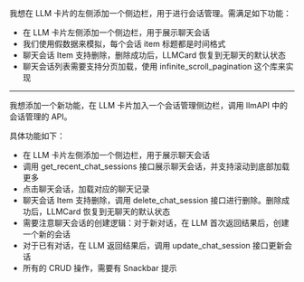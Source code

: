我想在 LLM 卡片的左侧添加一个侧边栏，用于进行会话管理。需满足如下功能：

- 在 LLM 卡片左侧添加一个侧边栏，用于展示聊天会话
- 我们使用假数据来模拟，每个会话 item 标题都是时间格式
- 聊天会话 Item 支持删除，删除成功后，LLMCard 恢复到无聊天的默认状态
- 聊天会话列表需要支持分页加载，使用 infinite_scroll_pagination 这个库来实现


---

我想添加一个新功能，在 LLM 卡片加入一个会话管理侧边栏，调用 llmAPI 中的会话管理的 API。

具体功能如下：

- 在 LLM 卡片左侧添加一个侧边栏，用于展示聊天会话
- 调用 get_recent_chat_sessions 接口展示聊天会话，并支持滚动到底部加载更多
- 点击聊天会话，加载对应的聊天记录
- 聊天会话 Item 支持删除，调用 delete_chat_session 接口进行删除。删除成功后，LLMCard 恢复到无聊天的默认状态
- 需要注意聊天会话的创建逻辑：对于新对话，在 LLM 首次返回结果后，创建一个新的会话
- 对于已有对话，在 LLM 返回结果后，调用 update_chat_session 接口更新会话
- 所有的 CRUD 操作，需要有 Snackbar 提示

